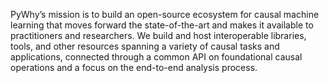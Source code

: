 PyWhy’s mission is to build an open-source ecosystem for causal machine learning 
that moves forward the state-of-the-art and makes it available to practitioners 
and researchers. We build and host interoperable libraries, tools, and other 
resources spanning a variety of causal tasks and applications, connected through 
a common API on foundational causal operations and a focus on the end-to-end 
analysis process.